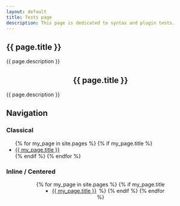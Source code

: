 ```yaml
---
layout: default
title: Tests page
description: This page is dedicated to syntax and plugin tests.
---
```


<!-- Markdown section using YAML title -->
## {{ page.title }}

{{ page.description }}

<!-- HTML section using YAML title for THC -->
<div style="text-align:center"><h2>{{ page.title }}</h2></div>
<p>{{ page.description }}</p>

## Navigation

### Classical

<nav>
    <ul>
        {% for my_page in site.pages %}
          {% if my_page.title %}
            <li>
                <a href="{{ my_page.url }}">{{ my_page.title }}</a>
            </li>
          {% endif %}
        {% endfor %}
    </ul>
</nav>

### Inline / Centered

<nav>
    <ul style="width: 37vw; height: 22px; padding: 0; margin: 1rem auto; text-align: center;">
        {% for my_page in site.pages %}
          {% if my_page.title %}
            <li style="float: left; margin-left: 3rem;">
                <a href="{{ my_page.url }}">{{ my_page.title }}</a>
            </li>
          {% endif %}
        {% endfor %}
    </ul>
</nav>
